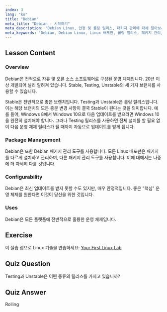 ```yaml
---
index: 3
lang: "ko"
title: "Debian"
meta_title: "Debian - 시작하기"
meta_description: "Debian Linux, 안정 및 롤링 릴리스, 패키지 관리에 대해 알아보세요. Debian이 초보자와 중급 사용자에게 훌륭한 핵심 OS인 이유를 알아보세요."
meta_keywords: "Debian, Debian Linux, Linux 배포판, 롤링 릴리스, 패키지 관리, Linux 튜토리얼, 초보자 Linux, Linux 가이드"
---
```


## Lesson Content

### Overview

Debian은 전적으로 자유 및 오픈 소스 소프트웨어로 구성된 운영 체제입니다. 20년 이상 개발되어 널리 알려져 있습니다. Stable, Testing, Unstable의 세 가지 브랜치를 사용할 수 있습니다.

Stable은 전반적으로 좋은 브랜치입니다. Testing과 Unstable은 롤링 릴리스입니다. 이는 해당 브랜치의 모든 증분 변경 사항이 결국 Stable이 된다는 것을 의미합니다. 예를 들어, Windows 8에서 Windows 10으로 다음 업데이트를 받으려면 Windows 10을 완전히 설치해야 합니다. 그러나 Testing 릴리스를 사용하면 전체 설치를 할 필요 없이 다음 운영 체제 릴리스가 될 때까지 자동으로 업데이트를 받게 됩니다.

### Package Management

Debian은 또한 Debian 패키지 관리 도구를 사용합니다. 모든 Linux 배포판은 패키지를 다르게 설치하고 관리하며, 다른 패키지 관리 도구를 사용합니다. 이에 대해서는 나중에 더 자세히 다룰 것입니다.

### Configurability

Debian은 최신 업데이트를 받지 못할 수도 있지만, 매우 안정적입니다. 좋은 "핵심" 운영 체제를 원한다면 이것이 당신을 위한 것입니다.

### Uses

Debian은 모든 플랫폼에 전반적으로 훌륭한 운영 체제입니다.

## Exercise

이 실습 랩으로 Linux 기술을 연습하세요: [Your First Linux Lab](https://labex.io/labs/linux-your-first-linux-lab-270253)

## Quiz Question

Testing과 Unstable은 어떤 종류의 릴리스를 가지고 있습니까?

## Quiz Answer

Rolling